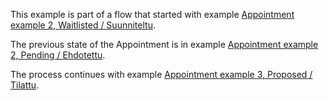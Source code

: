 This example is part of a flow that started with example
[Appointment example 2, Waitlisted / Suunniteltu](Appointment-appointment-status-extension-01.html).

The previous state of the Appointment is in example
[Appointment example 2, Pending / Ehdotettu](Appointment-appointment-status-extension-03.html).

The process continues with example
[Appointment example 3, Proposed / Tilattu](Appointment-appointment-status-extension-05.html).